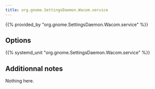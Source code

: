 ```yaml
---
title: org.gnome.SettingsDaemon.Wacom.service
---
```


{{% provided_by "org.gnome.SettingsDaemon.Wacom.service" %}}

## Options

{{% systemd_unit "org.gnome.SettingsDaemon.Wacom.service" %}}

## Additionnal notes

Nothing here.